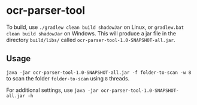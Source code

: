 # ocr-parser-tool

To build, use `./gradlew clean build shadowJar` on Linux, or `gradlew.bat clean build shadowJar` on Windows. This will produce a jar file in the directory `build/libs/` called `ocr-parser-tool-1.0-SNAPSHOT-all.jar`. 

## Usage

`java -jar ocr-parser-tool-1.0-SNAPSHOT-all.jar -f folder-to-scan -w 8` to scan the folder `folder-to-scan`  using `8` threads.

For additional settings, use `java -jar ocr-parser-tool-1.0-SNAPSHOT-all.jar -h`
